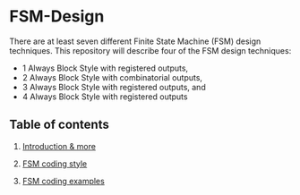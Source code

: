 # FSM-Design

There are at least seven different Finite State Machine (FSM) design techniques. This repository will describe four of the FSM design techniques:
- 1 Always Block Style with registered outputs,
- 2 Always Block Style with combinatorial outputs,
- 3 Always Block Style with registered outputs, and
- 4 Always Block Style with registered outputs


## Table of contents

1. [Introduction & more](./Docs/Intro.md)

1. [FSM coding style](./Docs/FSM.md)

1. [FSM coding examples](./Docs/Code.md)